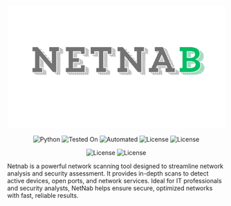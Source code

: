 <p align="center">
  <img src="./netnab.png" alt="Headex Logo" width="650"/>
</p>

<p align="center">
  <img src="https://img.shields.io/badge/Python-3.13%2B-blue" alt="Python">
  <img src="https://img.shields.io/badge/Tested%20On-Linux | Windows-brightgreen" alt="Tested On">
  <img src="https://img.shields.io/badge/automated-yes-cyan" alt="Automated">
  <img src="https://img.shields.io/badge/License-MIT-orange" alt="License">
   <img src="https://img.shields.io/badge/Written In-Python-yellow" alt="License">
</p>

<p align="center">
 <img src="https://img.shields.io/badge/Author-SOORAJNAIR-darkred" alt="License">
   <img src="https://img.shields.io/badge/Opensource-Yes-blue" alt="License">
 </p>
 
Netnab is a powerful network scanning tool designed to streamline network analysis and security assessment. It provides in-depth scans to detect active devices, open ports, and network services. Ideal for IT professionals and security analysts, NetNab helps ensure secure, optimized networks with fast, reliable results.
